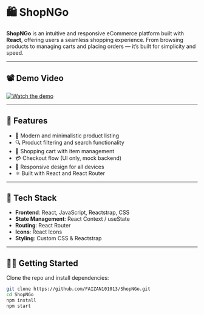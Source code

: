 # 🛍️ ShopNGo

**ShopNGo** is an intuitive and responsive eCommerce platform built with **React**, offering users a seamless shopping experience. From browsing products to managing carts and placing orders — it’s built for simplicity and speed.

---

## 📽️ Demo Video

[![Watch the demo](https://img.youtube.com/vi/3Jr7WZKXEds/0.jpg)](https://youtu.be/3Jr7WZKXEds)

---

## 🚀 Features

- 🛒 Modern and minimalistic product listing
- 🔍 Product filtering and search functionality
- 🧺 Shopping cart with item management
- 💳 Checkout flow (UI only, mock backend)
- 📱 Responsive design for all devices
- ⚛️ Built with React and React Router

---

## 📂 Tech Stack

- **Frontend**: React, JavaScript, Reactstrap, CSS
- **State Management**: React Context / useState
- **Routing**: React Router
- **Icons**: React Icons
- **Styling**: Custom CSS & Reactstrap

---

## 🧑‍💻 Getting Started

Clone the repo and install dependencies:

```bash
git clone https://github.com/FAIZAN101013/ShopNGo.git
cd ShopNGo
npm install
npm start

